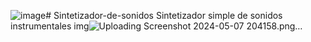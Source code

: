 ![image](https://github.com/Erasmo0Castro/Sintetizador-de-sonidos/assets/131415353/7bc7cff9-0043-4f62-8f0e-d642bb7cc19e)# Sintetizador-de-sonidos
Sintetizador simple de sonidos instrumentales
img![Uploading Screenshot 2024-05-07 204158.png…]()
